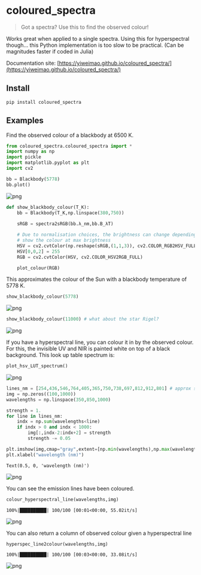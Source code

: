 # coloured_spectra
> Got a spectra? Use this to find the observed colour!


Works great when applied to a single spectra. Using this for hyperspectral though... this Python implementation is too slow to be practical. (Can be magnitudes faster if coded in Julia)

Documentation site: [https://yiweimao.github.io/coloured_spectra/](https://yiweimao.github.io/coloured_spectra/)

## Install

`pip install coloured_spectra`

## Examples

Find the observed colour of a blackbody at 6500 K.

```python
from coloured_spectra.coloured_spectra import *
import numpy as np
import pickle
import matplotlib.pyplot as plt
import cv2

```

```python
bb = Blackbody(5778)
bb.plot()
```


![png](docs/images/output_6_0.png)


```python
def show_blackbody_colour(T_K):
    bb = Blackbody(T_K,np.linspace(380,750))
    
    sRGB = spectra2sRGB(bb.λ_nm,bb.B_λT)

    # Due to normalisation choices, the brightness can change depending on the spectra
    # show the colour at max brightness
    HSV = cv2.cvtColor(np.reshape(sRGB,(1,1,3)), cv2.COLOR_RGB2HSV_FULL)
    HSV[0,0,2] = 255
    RGB = cv2.cvtColor(HSV, cv2.COLOR_HSV2RGB_FULL)

    plot_colour(RGB)
```

This approximates the colour of the Sun with a blackbody temperature of 5778 K.

```python
show_blackbody_colour(5778)
```


![png](docs/images/output_9_0.png)


```python
show_blackbody_colour(11000) # what about the star Rigel?
```


![png](docs/images/output_10_0.png)


If you have a hyperspectral line, you can colour it in by the observed colour. For this, the invisible UV and NIR is painted white on top of a black background. This look up table spectrum is:

```python
plot_hsv_LUT_spectrum()
```


![png](docs/images/output_12_0.png)


```python
lines_nm = [254,436,546,764,405,365,750,738,697,812,912,801] # approx sorted by emission strength
img = np.zeros((100,1000))
wavelengths = np.linspace(350,850,1000)

strength = 1.
for line in lines_nm: 
    indx = np.sum(wavelengths<line)
    if indx > 0 and indx < 1000:
        img[:,indx-2:indx+2] = strength
        strength -= 0.05

plt.imshow(img,cmap="gray",extent=[np.min(wavelengths),np.max(wavelengths),0,np.shape(img)[0]])
plt.xlabel("wavelength (nm)")
```




    Text(0.5, 0, 'wavelength (nm)')




![png](docs/images/output_13_1.png)


You can see the emission lines have been coloured.

```python
colour_hyperspectral_line(wavelengths,img)
```

    100%|██████████| 100/100 [00:01<00:00, 55.02it/s]



![png](docs/images/output_15_1.png)


You can also return a column of observed colour given a hyperspectral line

```python
hyperspec_line2colour(wavelengths,img)
```

    100%|██████████| 100/100 [00:03<00:00, 33.08it/s]



![png](docs/images/output_17_1.png)

